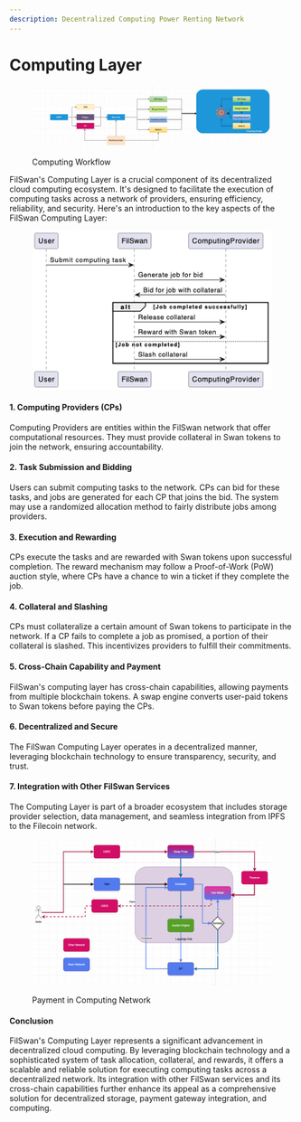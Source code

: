 ```yaml
---
description: Decentralized Computing Power Renting Network
---
```


# Computing Layer

<figure><img src="../../.gitbook/assets/image (5).png" alt=""><figcaption><p>Computing Workflow</p></figcaption></figure>

FilSwan's Computing Layer is a crucial component of its decentralized cloud computing ecosystem. It's designed to facilitate the execution of computing tasks across a network of providers, ensuring efficiency, reliability, and security. Here's an introduction to the key aspects of the FilSwan Computing Layer:

<figure><img src="../../.gitbook/assets/image (49).png" alt=""><figcaption></figcaption></figure>

#### 1. **Computing Providers (CPs)**

Computing Providers are entities within the FilSwan network that offer computational resources. They must provide collateral in Swan tokens to join the network, ensuring accountability.

#### 2. **Task Submission and Bidding**

Users can submit computing tasks to the network. CPs can bid for these tasks, and jobs are generated for each CP that joins the bid. The system may use a randomized allocation method to fairly distribute jobs among providers.

#### 3. **Execution and Rewarding**

CPs execute the tasks and are rewarded with Swan tokens upon successful completion. The reward mechanism may follow a Proof-of-Work (PoW) auction style, where CPs have a chance to win a ticket if they complete the job.

#### 4. **Collateral and Slashing**

CPs must collateralize a certain amount of Swan tokens to participate in the network. If a CP fails to complete a job as promised, a portion of their collateral is slashed. This incentivizes providers to fulfill their commitments.

#### 5. **Cross-Chain Capability and Payment**

FilSwan's computing layer has cross-chain capabilities, allowing payments from multiple blockchain tokens. A swap engine converts user-paid tokens to Swan tokens before paying the CPs.

#### 6. **Decentralized and Secure**

The FilSwan Computing Layer operates in a decentralized manner, leveraging blockchain technology to ensure transparency, security, and trust.

#### 7. **Integration with Other FilSwan Services**

The Computing Layer is part of a broader ecosystem that includes storage provider selection, data management, and seamless integration from IPFS to the Filecoin network.

<figure><img src="../../.gitbook/assets/image (2) (1) (1).png" alt=""><figcaption><p>Payment in Computing Network</p></figcaption></figure>

#### Conclusion

FilSwan's Computing Layer represents a significant advancement in decentralized cloud computing. By leveraging blockchain technology and a sophisticated system of task allocation, collateral, and rewards, it offers a scalable and reliable solution for executing computing tasks across a decentralized network. Its integration with other FilSwan services and its cross-chain capabilities further enhance its appeal as a comprehensive solution for decentralized storage, payment gateway integration, and computing.
